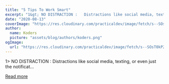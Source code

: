 ```yaml
---
title: "5 Tips To Work Smart"
excerpt: "1&gt; NO DISTRACTION :   Distractions like social media, texting, or even just the notificat..."
date: "2020-08-13"
coverImage: "https://res.cloudinary.com/practicaldev/image/fetch/s--SOsT0kP2--/c_imagga_scale,f_auto,fl_progressive,h_420,q_auto,w_1000/https://dev-to-uploads.s3.amazonaws.com/i/zhgthzvxp4opcv9xdw6h.png"
author:
  name: Koders
  picture: "assets/blog/authors/koders.png"
ogImage:
  url: "https://res.cloudinary.com/practicaldev/image/fetch/s--SOsT0kP2--/c_imagga_scale,f_auto,fl_progressive,h_420,q_auto,w_1000/https://dev-to-uploads.s3.amazonaws.com/i/zhgthzvxp4opcv9xdw6h.png"
---
```


1&gt; NO DISTRACTION : Distractions like social media, texting, or even just the notificat...

[Read more](https://dev.to/ajayneman45/5-tips-to-work-smart-h19)
